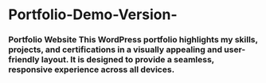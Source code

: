 # Portfolio-Demo-Version-
### Portfolio Website   This WordPress portfolio highlights my skills, projects, and certifications in a visually appealing and user-friendly layout. It is designed to provide a seamless, responsive experience across all devices.  
